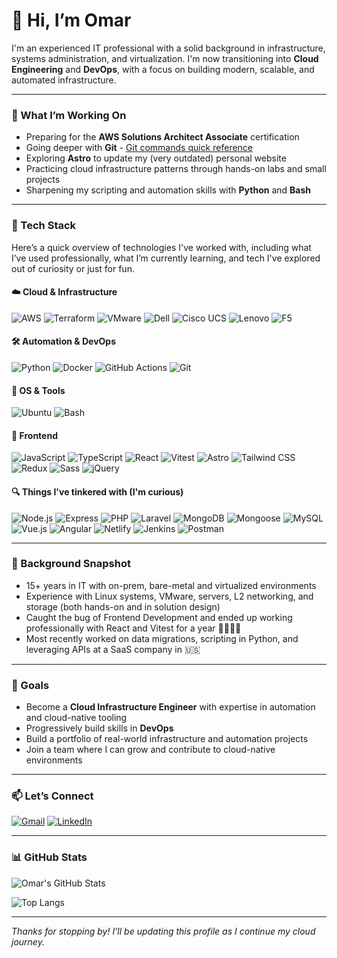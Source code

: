 # 👋 Hi, I’m Omar

I'm an experienced IT professional with a solid background in infrastructure, systems administration, and virtualization. I'm now transitioning into **Cloud Engineering** and **DevOps**, with a focus on building modern, scalable, and automated infrastructure.

---

### 🌱 What I’m Working On

- Preparing for the **AWS Solutions Architect Associate** certification
- Going deeper with **Git** - [Git commands quick reference](./git-quick-reference.md)
- Exploring **Astro** to update my (very outdated) personal website
- Practicing cloud infrastructure patterns through hands-on labs and small projects
- Sharpening my scripting and automation skills with **Python** and **Bash**

---

### 🧰 Tech Stack

Here’s a quick overview of technologies I've worked with, including what I’ve used professionally, what I’m currently learning, and tech I've explored out of curiosity or just for fun.

#### ☁️ Cloud & Infrastructure

![AWS](https://img.shields.io/badge/AWS-Learning-lightgreen?style=flat&logo=amazonwebservices&logoColor=orange)
![Terraform](https://img.shields.io/badge/Terraform-Learning-lightgreen?style=flat&logo=terraform&logoColor=purple)
![VMware](https://img.shields.io/badge/VMware%20Vsphere-Deployed%20%26%20Configured%20/%20Presales-black?style=flat&logo=vmware&logoColor=white)
![Dell](https://img.shields.io/badge/Dell%20Servers%20%26%20Storage-Deployed%20%26%20Configured%20/%20Presales-007DB8?style=flat&logo=dell&logoColor=007DB8)
![Cisco UCS](https://img.shields.io/badge/Cisco%20UCS%20Servers-Deployed%20%26%20Configured%20/%20Presales-1BA0D7?style=flat&logo=cisco&logoColor=1BA0D7)
![Lenovo](https://img.shields.io/badge/Lenovo%20Servers-Presales%20Experience-ED1C24?style=flat&logo=lenovo&logoColor=white)
![F5](https://img.shields.io/badge/F5%20Networks-Load%20Balancing%20Experience-E60027?style=flat&logo=f5&logoColor=white)


#### 🛠 Automation & DevOps

![Python](https://img.shields.io/badge/Python-Used%20for%20Scripting-blue?style=flat&logo=python&logoColor=3776AB)
![Docker](https://img.shields.io/badge/Docker-Learning-lightgreen?style=flat&logo=docker&logoColor=2496ED)
![GitHub Actions](https://img.shields.io/badge/GitHub%20Actions-Learning-lightgreen?style=flat&logo=githubactions&logoColor=2088FF)
![Git](https://img.shields.io/badge/Git-Daily%20Use-pink?style=flat&logo=git&logoColor=F05032)

#### 🐧 OS & Tools

![Ubuntu](https://img.shields.io/badge/Linux-Primary%20OS-E95420?style=flat&logo=linux&logoColor=white)
![Bash](https://img.shields.io/badge/Bash-Daily%20Use-121011?style=flat&logo=gnubash&logoColor=white)

#### 🎨 Frontend

![JavaScript](https://img.shields.io/badge/JavaScript-Some%20Experience-F7DF1E?style=flat&logo=javascript&logoColor=F7DF1E)
![TypeScript](https://img.shields.io/badge/TypeScript-Some%20Experience-3178C6?style=flat&logo=typescript&logoColor=blue)
![React](https://img.shields.io/badge/React-Some%20Experience-20232A?style=flat&logo=react&logoColor=61DAFB)
![Vitest](https://img.shields.io/badge/Vitest-Some%20Experience-6E9F18?style=flat&logo=vitest&logoColor=6E9F18)
![Astro](https://img.shields.io/badge/Astro-Personal%20Projects-BC52EE?style=flat&logo=astro&logoColor=BC52EE)
![Tailwind CSS](https://img.shields.io/badge/TailwindCSS-Personal%20Projects-06B6D4?style=flat&logo=tailwindcss&logoColor=06B6D4)
![Redux](https://img.shields.io/badge/Redux-Familiar-764ABC?style=flat&logo=redux&logoColor=white)
![Sass](https://img.shields.io/badge/Sass-Familiar-CC6699?style=flat&logo=sass&logoColor=white)
![jQuery](https://img.shields.io/badge/jQuery-Familiar-0769AD?style=flat&logo=jquery&logoColor=white)

#### 🔍 Things I've tinkered with (I'm curious)

![Node.js](https://img.shields.io/badge/Node.js--339933?style=flat&logo=nodedotjs&logoColor=339933)
![Express](https://img.shields.io/badge/Express--000000?style=flat&logo=express&logoColor=white)
![PHP](https://img.shields.io/badge/PHP--777BB4?style=flat&logo=php&logoColor=white)
![Laravel](https://img.shields.io/badge/Laravel--gray?style=flat&logo=laravel&logoColor=FF2D20)
![MongoDB](https://img.shields.io/badge/MongoDB--gray?style=flat&logo=mongodb&logoColor=47A248)
![Mongoose](https://img.shields.io/badge/Mongoose--880000?style=flat&logo=mongoose&logoColor=white)
![MySQL](https://img.shields.io/badge/MySQL--4479A1?style=flat&logo=mysql&logoColor=white)
![Vue.js](https://img.shields.io/badge/Vue.js--gray?style=flat&logo=vuedotjs&logoColor=4FC08D)
![Angular](https://img.shields.io/badge/Angular--DD0031?style=flat&logo=angular&logoColor=white)
![Netlify](https://img.shields.io/badge/Netlify--gray?style=flat&logo=netlify&logoColor=00C7B7)
![Jenkins](https://img.shields.io/badge/Jenkins--D24939?style=flat&logo=jenkins&logoColor=white)
![Postman](https://img.shields.io/badge/Postman--gray?style=flat&logo=postman&logoColor=FF6C37)

---

### 🧰 Background Snapshot

- 15+ years in IT with on-prem, bare-metal and virtualized environments
- Experience with Linux systems, VMware, servers, L2 networking, and storage (both hands-on and in solution design)
- Caught the bug of Frontend Development and ended up working professionally with React and Vitest for a year 🤷‍♂️🤹‍♂️
- Most recently worked on data migrations, scripting in Python, and leveraging APIs at a SaaS company in 🇺🇸

---

### 🚀 Goals

- Become a **Cloud Infrastructure Engineer** with expertise in automation and cloud-native tooling
- Progressively build skills in **DevOps**
- Build a portfolio of real-world infrastructure and automation projects
- Join a team where I can grow and contribute to cloud-native environments

---

### 📫 Let’s Connect

[![Gmail](https://img.shields.io/badge/Gmail-D14836?style=flat&logo=gmail&logoColor=white)](mailto:oatiffer@gmail.com)
[![LinkedIn](https://img.shields.io/badge/LinkedIn-blue?style=flat&logo=linkedin&logoColor=white)](https://www.linkedin.com/in/oatiffer)

---

### 📊 GitHub Stats

![Omar's GitHub Stats](https://github-readme-stats.vercel.app/api?username=oatiffer&show_icons=true&theme=github_dark)

![Top Langs](https://github-readme-stats.vercel.app/api/top-langs/?username=oatiffer&layout=compact&theme=github_dark)

---

*Thanks for stopping by! I’ll be updating this profile as I continue my cloud journey.*
